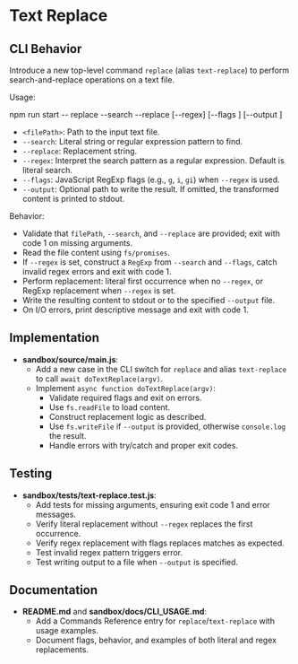 # Text Replace

## CLI Behavior

Introduce a new top-level command `replace` (alias `text-replace`) to perform search-and-replace operations on a text file.

Usage:

npm run start -- replace <filePath> --search <pattern> --replace <replacement> [--regex] [--flags <flags>] [--output <file>]

- `<filePath>`: Path to the input text file.
- `--search`: Literal string or regular expression pattern to find.
- `--replace`: Replacement string.
- `--regex`: Interpret the search pattern as a regular expression. Default is literal search.
- `--flags`: JavaScript RegExp flags (e.g., `g`, `i`, `gi`) when `--regex` is used.
- `--output`: Optional path to write the result. If omitted, the transformed content is printed to stdout.

Behavior:

- Validate that `filePath`, `--search`, and `--replace` are provided; exit with code 1 on missing arguments.
- Read the file content using `fs/promises`.
- If `--regex` is set, construct a `RegExp` from `--search` and `--flags`, catch invalid regex errors and exit with code 1.
- Perform replacement: literal first occurrence when no `--regex`, or RegExp replacement when `--regex` is set.
- Write the resulting content to stdout or to the specified `--output` file.
- On I/O errors, print descriptive message and exit with code 1.

## Implementation

- **sandbox/source/main.js**:
  - Add a new case in the CLI switch for `replace` and alias `text-replace` to call `await doTextReplace(argv)`.
  - Implement `async function doTextReplace(argv)`:
    - Validate required flags and exit on errors.
    - Use `fs.readFile` to load content.
    - Construct replacement logic as described.
    - Use `fs.writeFile` if `--output` is provided, otherwise `console.log` the result.
    - Handle errors with try/catch and proper exit codes.

## Testing

- **sandbox/tests/text-replace.test.js**:
  - Add tests for missing arguments, ensuring exit code 1 and error messages.
  - Verify literal replacement without `--regex` replaces the first occurrence.
  - Verify regex replacement with flags replaces matches as expected.
  - Test invalid regex pattern triggers error.
  - Test writing output to a file when `--output` is specified.

## Documentation

- **README.md** and **sandbox/docs/CLI_USAGE.md**:
  - Add a Commands Reference entry for `replace`/`text-replace` with usage examples.
  - Document flags, behavior, and examples of both literal and regex replacements.
